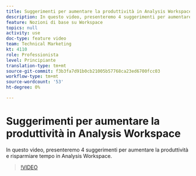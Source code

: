 ```yaml
---
title: Suggerimenti per aumentare la produttività in Analysis Workspace
description: In questo video, presenteremo 4 suggerimenti per aumentare la produttività e risparmiare tempo in Analysis Workspace.
feature: Nozioni di base su Workspace
topics: null
activity: use
doc-type: feature video
team: Technical Marketing
kt: 4110
role: Professionista
level: Principiante
translation-type: tm+mt
source-git-commit: f3b3fa7d91b0cb21005b57768ca23ed6700fcc03
workflow-type: tm+mt
source-wordcount: '53'
ht-degree: 0%

---
```



# Suggerimenti per aumentare la produttività in Analysis Workspace

In questo video, presenteremo 4 suggerimenti per aumentare la produttività e risparmiare tempo in Analysis Workspace.

>[!VIDEO](https://video.tv.adobe.com/v/31157/?quality=12)
